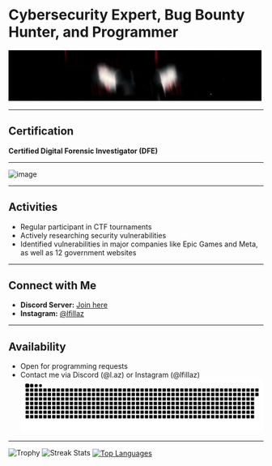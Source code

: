 # Cybersecurity Expert, Bug Bounty Hunter, and Programmer

<p align="left">
  <img src="lazdiscord.gif" alt="GIF" width="500" height="100"/>
</p>

---

## Certification
**Certified Digital Forensic Investigator (DFE)**
 
---

![image](https://github.com/user-attachments/assets/1e0b1c34-a90d-40d7-b81c-6c5aab0d4c30)

---

## Activities
- Regular participant in CTF tournaments
- Actively researching security vulnerabilities
- Identified vulnerabilities in major companies like Epic Games and Meta, as well as 12 government websites

---

## Connect with Me
- **Discord Server:** [Join here](https://discord.com/servers/ghostbyte-r-ttu-1249113251006906430)
- **Instagram:** [@lfillaz](https://www.instagram.com/lfillaz)

---

## Availability
- Open for programming requests
- Contact me via Discord (@l.az) or Instagram (@lfillaz)
![Snake animation](laz.svg)
---
<p align="left">
  <img height=97 src="https://github-profile-trophy.vercel.app/?username=lfillaz&theme=radical&no-frame=true&title=Stars,Followers,Commits&column=-1" alt="Trophy"/>
  <img height=202 src="https://github-readme-streak-stats-git-main-davids-projects-ad77adcc.vercel.app/?user=lfillaz&theme=radical" alt="Streak Stats"/>
  <a href="#">
    <img height=200 align="center" src="https://my-stats-43gk.vercel.app/api/top-langs/?username=lfillaz&hide=html,scss,css&langs_count=8&layout=compact&theme=radical&card_width=150" alt="Top Languages"/>
  </a>
</p>

